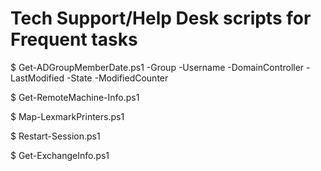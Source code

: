 # Tech Support/Help Desk scripts for Frequent tasks

$ Get-ADGroupMemberDate.ps1
  -Group
  -Username
  -DomainController
  -LastModified
  -State
  -ModifiedCounter

$ Get-RemoteMachine-Info.ps1

$ Map-LexmarkPrinters.ps1

$ Restart-Session.ps1

$ Get-ExchangeInfo.ps1
